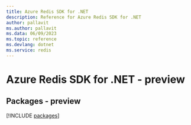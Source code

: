```yaml
---
title: Azure Redis SDK for .NET
description: Reference for Azure Redis SDK for .NET
author: pallavit
ms.author: pallavit
ms.data: 06/09/2023
ms.topic: reference
ms.devlang: dotnet
ms.service: redis
---
```

# Azure Redis SDK for .NET - preview
## Packages - preview
[!INCLUDE [packages](redis-index.md)]
